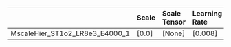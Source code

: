 |                                | Scale   | Scale Tensor   | Learning Rate   | Best PSNR           | Best SSIM            |
|:-------------------------------|:--------|:---------------|:----------------|:--------------------|:---------------------|
| MscaleHier_ST1o2_LR8e3_E4000_1 | [0.0]   | [None]         | [0.008]         | [28.68455410003662] | [0.8967466768555086] |